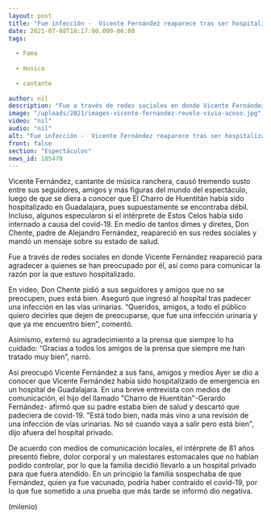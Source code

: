 ```yaml
---
layout: post
title: "Fue infección -  Vicente Fernández reaparece tras ser hospitalizado de emergencia"
date: 2021-07-08T18:17:00.000-06:00
tags:
  
  - Fama
  
  - musica
  
  - cantante
  
author: nil
description: "Fue a través de redes sociales en donde Vicente Fernández reapareció para agradecer a quienes se han preocupado por él, así como para comunicar la razón por la que estuvo hospitalizado. "
image: "/uploads/2021/images-vicente-fernandez-revelo-vivio-acoso.jpg"
video: "nil"
audio: "nil"
alt: "Fue infección -  Vicente Fernández reaparece tras ser hospitalizado de emergencia"
front: false
section: "Espectáculos"
news_id: 185470
---
```


Vicente Fernández, cantante de música ranchera, causó tremendo susto entre sus seguidores, amigos y más figuras del mundo del espectáculo, luego de que se diera a conocer que El Charro de Huentitán había sido hospitalizado en Guadalajara, pues supuestamente se encontraba débil. Incluso, algunos especularon si el intérprete de Estos Celos había sido internado a causa del covid-19. En medio de tantos dimes y diretes, Don Chente, padre de Alejandro Fernández, reapareció en sus redes sociales y mandó un mensaje sobre su estado de salud. 

Fue a través de redes sociales en donde Vicente Fernández reapareció para agradecer a quienes se han preocupado por él, así como para comunicar la razón por la que estuvo hospitalizado. 

En video, Don Chente pidió a sus seguidores y amigos que no se preocupen, pues está bien. Aseguró que ingresó al hospital tras padecer una infección en las vías urinarias. “Queridos, amigos, a todo el público quiero decirles que dejen de preocuparse, que fue una infección urinaria y que ya me encuentro bien”, comentó. 

Asimismo, externó su agradecimiento a la prensa que siempre lo ha cuidado: “Gracias a todos los amigos de la prensa que siempre me han tratado muy bien”, narró.

Así preocupó Vicente Fernández a sus fans, amigos y medios  Ayer se dio a conocer que Vicente Fernández había sido hospitalizado de emergencia en un hospital de Guadalajara.  En una breve entrevista con medios de comunicación, el hijo del llamado "Charro de Huentitán"-Gerardo Fernández- afirmó que su padre estaba bien de salud y descartó que padeciera de covid-19.  "Está todo bien, nada más vino a una revisión de una infección de vías urinarias. No sé cuando vaya a salir pero está bien", dijo afuera del hospital privado. 

De acuerdo con medios de comunicación locales,  el intérprete de 81 años presentó fiebre, dolor corporal y un malestares estomacales que no habían podido controlar, por lo que la familia decidió llevarlo a un hospital privado para que fuera atendido.  En un principio la familia sospechaba de que Fernández, quien ya fue vacunado, podría haber contraído el covid-19, por lo que fue sometido a una prueba que más tarde se informó dio negativa.  

(milenio)
